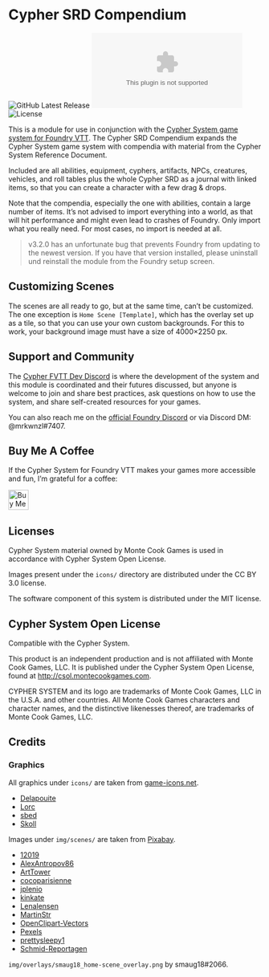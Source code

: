 # Cypher SRD Compendium

![GitHub Latest Release](https://img.shields.io/github/release/mrkwnzl/cyphersystem-compendium?style=flat-square)
![GitHub Downloads Latest](https://img.shields.io/github/downloads/mrkwnzl/cyphersystem-compendium/latest/release.zip?style=flat-square)
![License](https://img.shields.io/github/license/mrkwnzl/cyphersystem-compendium?style=flat-square)

This is a module for use in conjunction with the [Cypher System game system for Foundry VTT](https://foundryvtt.com/packages/cyphersystem/). The Cypher SRD Compendium expands the Cypher System game system with compendia with material from the Cypher System Reference Document.

Included are all abilities, equipment, cyphers, artifacts, NPCs, creatures, vehicles, and roll tables plus the whole Cypher SRD as a journal with linked items, so that you can create a character with a few drag & drops.

Note that the compendia, especially the one with abilities, contain a large number of items. It’s not advised to import everything into a world, as that will hit performance and might even lead to crashes of Foundry. Only import what you really need. For most cases, no import is needed at all.

> v3.2.0 has an unfortunate bug that prevents Foundry from updating to the newest version. If you have that version installed, please uninstall und reinstall the module from the Foundry setup screen.

## Customizing Scenes

The scenes are all ready to go, but at the same time, can’t be customized. The one exception is `Home Scene [Template]`, which has the overlay set up as a tile, so that you can use your own custom backgrounds. For this to work, your background image must have a size of 4000×2250 px.

## Support and Community

The [Cypher FVTT Dev Discord](https://discord.gg/C5zGgtyhwa) is where the development of the system and this module is coordinated and their futures discussed, but anyone is welcome to join and share best practices, ask questions on how to use the system, and share self-created resources for your games.

You can also reach me on the [official Foundry Discord](https://discord.gg/foundryvtt) or via Discord DM: @mrkwnzl#7407.

## Buy Me A Coffee

If the Cypher System for Foundry VTT makes your games more accessible and fun, I’m grateful for a coffee:

<a href="https://www.buymeacoffee.com/mrkwnzl" target="_blank"><img src="https://cdn.buymeacoffee.com/buttons/v2/default-blue.png" alt="Buy Me A Coffee" height="40"></a>

## Licenses

Cypher System material owned by Monte Cook Games is used in accordance with Cypher System Open License.

Images present under the `icons/` directory are distributed under the CC BY 3.0 license.

The software component of this system is distributed under the MIT license.

## Cypher System Open License

Compatible with the Cypher System.

This product is an independent production and is not affiliated with Monte Cook Games, LLC. It is published under the Cypher System Open License, found at http://csol.montecookgames.com.

CYPHER SYSTEM and its logo are trademarks of Monte Cook Games, LLC in the U.S.A. and other countries. All Monte Cook Games characters and character names, and the distinctive likenesses thereof, are trademarks of Monte Cook Games, LLC. 

## Credits

### Graphics

All graphics under `icons/` are taken from [game-icons.net](https://game-icons.net).

- [Delapouite](https://delapouite.com/)
- [Lorc](https://lorcblog.blogspot.com/)
- [sbed](http://opengameart.org/content/95-game-icons)
- [Skoll](https://game-icons.net/)

Images under `img/scenes/` are taken from [Pixabay](https://pixabay.com). 

- [12019](https://pixabay.com/users/12019-12019/)
- [AlexAntropov86](https://pixabay.com/users/alexantropov86-2691829/)
- [ArtTower](https://pixabay.com/users/arttower-5337/)
- [cocoparisienne](https://pixabay.com/users/cocoparisienne-127419/)
- [jplenio](https://pixabay.com/users/jplenio-7645255/)
- [kinkate](https://pixabay.com/users/kinkate-4384506/)
- [Lenalensen](https://pixabay.com/users/lenalensen-2819406/)
- [MartinStr](https://pixabay.com/users/martinstr-108372/)
- [OpenClipart-Vectors](https://pixabay.com/users/openclipart-vectors-30363/)
- [Pexels](https://pixabay.com/users/pexels-2286921/)
- [prettysleepy1](https://pixabay.com/users/prettysleepy1-2855492/)
- [Schmid-Reportagen](https://pixabay.com/users/schmid-reportagen-646138/)

`img/overlays/smaug18_home-scene_overlay.png` by smaug18#2066.

